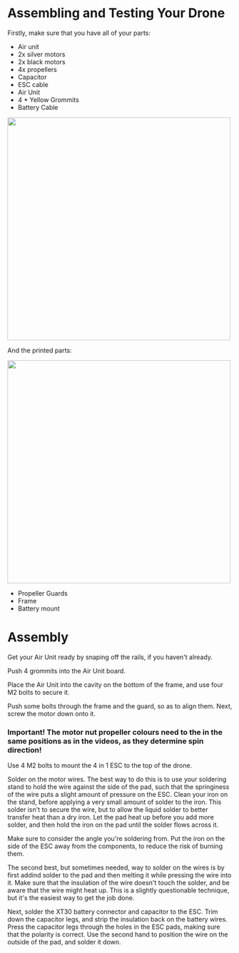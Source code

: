 # Assembling and Testing Your Drone
Firstly, make sure that you have all of your parts:

- Air unit
- 2x silver motors
- 2x black motors
- 4x propellers
- Capacitor
- ESC cable
- Air Unit
- 4 * Yellow Grommits
- Battery Cable

<img width="500" src="https://github.com/UBRoboticsWorkshop/WorkShops_S2_24/blob/main/workshop4/Videos/Electronics.jpg">

And the printed parts:

<img width="500" src="https://github.com/UBRoboticsWorkshop/WorkShops_S2_24/blob/main/workshop4/Videos/PrintedParts.jpg">



- Propeller Guards
- Frame
- Battery mount

# Assembly 
Get your Air Unit ready by snaping off the rails, if you haven't already. 

Push 4 grommits into the Air Unit board.

Place the Air Unit into the cavity on the bottom of the frame, and use four M2 bolts to secure it.

Push some bolts through the frame and the guard, so as to align them. Next, screw the motor down onto it.

### Important! The motor nut propeller colours need to the in the same positions as in the videos, as they determine spin direction!

Use 4 M2 bolts to mount the 4 in 1 ESC to the top of the drone.

Solder on the motor wires. The best way to do this is to use your soldering stand to hold the wire against the side of the pad, such that the springiness of the wire puts a slight amount of pressure on the ESC. Clean your iron on the stand, before applying a very small amount of solder to the iron. This solder isn't to secure the wire, but to allow the liquid solder to better transfer heat than a dry iron. Let the pad heat up before you add more solder, and then hold the iron on the pad until the solder flows across it.

Make sure to consider the angle you're soldering from. Put the iron on the side of the ESC away from the components, to reduce the risk of burning them.

The second best, but sometimes needed, way to solder on the wires is by first addind solder to the pad and then melting it while pressing the wire into it. Make sure that the insulation of the wire doesn't touch the solder, and be aware that the wire might heat up. This is a slightly questionable technique, but it's the easiest way to get the job done.

Next, solder the XT30 battery connector and capacitor to the ESC. Trim down the capacitor legs, and strip the insulation back on the battery wires. Press the capacitor legs through the holes in the ESC pads, making sure that the polarity is correct. Use the second hand to position the wire on the outside of the pad, and solder it down.
